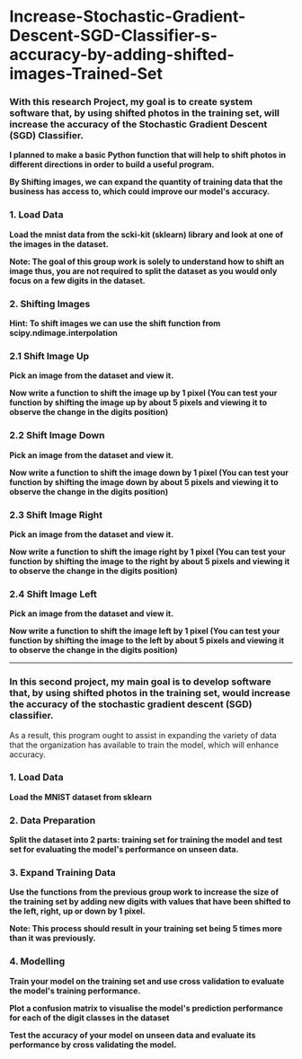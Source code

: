 # Increase-Stochastic-Gradient-Descent-SGD-Classifier-s-accuracy-by-adding-shifted-images-Trained-Set

### With this research Project, my goal is to create system software that, by using shifted photos in the training set, will increase the accuracy of the Stochastic Gradient Descent (SGD) Classifier. 

**I planned to make a basic Python function that will help to shift photos in different directions in order to build a useful program.**

**By Shifting images, we can expand the quantity of training data that the business has access to, which could improve our model's accuracy.**


### 1. Load Data 

**Load the mnist data from the scki-kit (sklearn) library and look at one of the images in the dataset.**

**Note: The goal of this group work is solely to understand how to shift an image thus, you are not required to split the dataset as you would only focus on a few digits in the dataset.**
 

### 2. Shifting Images 

**Hint: To shift images we can use the shift function from scipy.ndimage.interpolation**


### 2.1 Shift Image Up 

**Pick an image from the dataset and view it.** 

**Now write a function to shift the image up by 1 pixel (You can test your function by shifting the image up by about 5 pixels and viewing it to observe the change in the digits position)**


### 2.2 Shift Image Down 

**Pick an image from the dataset and view it.** 

**Now write a function to shift the image down by 1 pixel (You can test your function by shifting the image down by about 5 pixels and viewing it to observe the change in the digits position)**


### 2.3 Shift Image Right 

**Pick an image from the dataset and view it.** 

**Now write a function to shift the image right by 1 pixel (You can test your function by shifting the image to the right by about 5 pixels and viewing it to observe the change in the digits position)**


### 2.4 Shift Image Left 


**Pick an image from the dataset and view it.** 

**Now write a function to shift the image left by 1 pixel (You can test your function by shifting the image to the left by about 5 pixels and viewing it to observe the change in the digits position)**



---------------------------


### In this second project, my main goal is to develop software that, by using shifted photos in the training set, would increase the accuracy of the stochastic gradient descent (SGD) classifier. 
As a result, this program ought to assist in expanding the variety of data that the organization has available to train the model, which will enhance accuracy.   


### 1. Load Data 

**Load the MNIST dataset from sklearn**


### 2. Data Preparation 


**Split the dataset into 2 parts: training set for training the model and test set for evaluating the model's performance on unseen data.**


### 3. Expand Training Data 


**Use the functions from the previous group work to increase the size of the training set by adding new digits with values that have been shifted to the left, right, up or down by 1 pixel.** 

**Note: This process should result in your training set being 5 times more than it was previously.**


### 4. Modelling 


**Train your model on the training set and use cross validation to evaluate the model's training performance.** 

**Plot a confusion matrix to visualise the model's prediction performance for each of the digit classes in the dataset** 

**Test the accuracy of your model on unseen data and evaluate its performance by cross validating the model.** 





